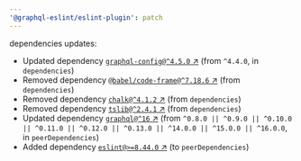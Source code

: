 ```yaml
---
'@graphql-eslint/eslint-plugin': patch
---
```


dependencies updates:

- Updated dependency
  [`graphql-config@^4.5.0` ↗︎](https://www.npmjs.com/package/graphql-config/v/4.5.0) (from
  `^4.4.0`, in `dependencies`)
- Removed dependency
  [`@babel/code-frame@^7.18.6` ↗︎](https://www.npmjs.com/package/@babel/code-frame/v/7.18.6) (from
  `dependencies`)
- Removed dependency [`chalk@^4.1.2` ↗︎](https://www.npmjs.com/package/chalk/v/4.1.2) (from
  `dependencies`)
- Removed dependency [`tslib@^2.4.1` ↗︎](https://www.npmjs.com/package/tslib/v/2.4.1) (from
  `dependencies`)
- Updated dependency [`graphql@^16` ↗︎](https://www.npmjs.com/package/graphql/v/16.0.0) (from
  `^0.8.0 || ^0.9.0 || ^0.10.0 || ^0.11.0 || ^0.12.0 || ^0.13.0 || ^14.0.0 || ^15.0.0 || ^16.0.0`,
  in `peerDependencies`)
- Added dependency [`eslint@>=8.44.0` ↗︎](https://www.npmjs.com/package/eslint/v/8.44.0) (to
  `peerDependencies`)
